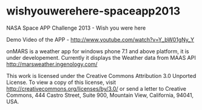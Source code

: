 wishyouwerehere-spaceapp2013
============================

NASA Space APP Challenge 2013 - Wish you were here

Demo Video of the APP - http://www.youtube.com/watch?v=Y_bW01gNy_Y

onMARS is a weather app for windows phone 7.1 and above platform, it is under developement. Currently it displays the Weather data from MAAS API http://marsweather.ingenology.com/

This work is licensed under the Creative Commons Attribution 3.0 Unported License. To view a copy of this license, visit http://creativecommons.org/licenses/by/3.0/ or send a letter to Creative Commons, 444 Castro Street, Suite 900, Mountain View, California, 94041, USA.